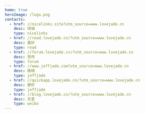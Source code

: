 ```yaml
---
home: true
heroImage: /logo.png
contacts:
  - href: //nicelinks.site?utm_source=www.lovejade.cn
    desc: 倾城
    type: nicelinks
  - href: //read.lovejade.cn/?utm_source=www.lovejade.cn
    desc: 曼妙
    type: read
  - href: //forum.lovejade.cn/?utm_source=www.lovejade.cn
    desc: 悠然
    type: forum
  - href: //www.jeffjade.com?utm_source=www.lovejade.cn
    desc: 晚晴
    type: jeffjade
  - href: //quickapp.lovejade.cn/?utm_source=www.lovejade.cn
    desc: 静轩
    type: jeffjade
  - href: //blog.lovejade.cn/?utm_source=www.lovejade.cn
    desc: 天意
    type: weibo
---
```


<Contact />
